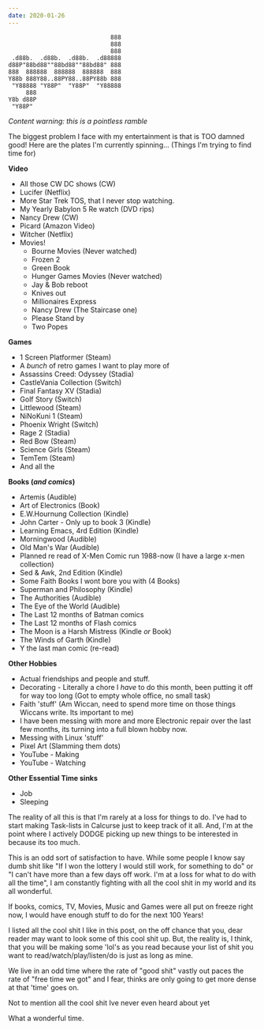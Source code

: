 ```yaml
---
date: 2020-01-26
---
```

	                             888
	                             888
	                             888
	 .d88b.  .d88b.  .d88b.  .d88888
	d88P"88bd88""88bd88""88bd88" 888
	888  888888  888888  888888  888
	Y88b 888Y88..88PY88..88PY88b 888
	 "Y88888 "Y88P"  "Y88P"  "Y88888
	     888
	Y8b d88P
	 "Y88P"

*Content warning: this is a pointless ramble*

The biggest problem I face with my entertainment is that is TOO damned good! Here are the plates I'm currently spinning... (Things I'm trying to find time for)

**Video**

* All those CW DC shows (CW)
* Lucifer (Netflix)
* More Star Trek TOS, that I never stop watching.
* My Yearly Babylon 5 Re watch (DVD rips)
* Nancy Drew (CW)
* Picard (Amazon Video)
* Witcher (Netflix)
* Movies!
	* Bourne Movies (Never watched)
	* Frozen 2
	* Green Book
	* Hunger Games Movies (Never watched)
	* Jay & Bob reboot
	* Knives out
	* Millionaires Express
	* Nancy Drew (The Staircase one)
	* Please Stand by
	* Two Popes

**Games**

* 1 Screen Platformer (Steam)
* A *bunch* of retro games I want to play more of
* Assassins Creed: Odyssey (Stadia)
* CastleVania Collection (Switch)
* Final Fantasy XV (Stadia)
* Golf Story (Switch)
* Littlewood (Steam)
* NiNoKuni 1 (Steam)
* Phoenix Wright (Switch)
* Rage 2 (Stadia)
* Red Bow (Steam)
* Science Girls (Steam)
* TemTem (Steam)
* And all the

**Books (*and comics*)**

* Artemis (Audible)
* Art of Electronics (Book)
* E.W.Hournung Collection (Kindle)
* John Carter - Only up to book 3 (Kindle)
* Learning Emacs, 4rd Edition (Kindle)
* Morningwood (Audible)
* Old Man's War (Audible)
* Planned re read of X-Men Comic run 1988-now (I have a large x-men collection)
* Sed & Awk, 2nd Edition (Kindle)
* Some Faith Books I wont bore you with (4 Books)
* Superman and Philosophy (Kindle)
* The Authorities (Audible)
* The Eye of the World (Audible)
* The Last 12 months of Batman comics
* The Last 12 months of Flash comics
* The Moon is a Harsh Mistress (Kindle *or* Book)
* The Winds of Garth (Kindle)
* Y the last man comic (re-read)

**Other Hobbies**

* Actual friendships and people and stuff.
* Decorating - Literally a chore I *have* to do this month, been putting it off for way too long (Got to empty whole office, no small task)
* Faith 'stuff' (Am Wiccan, need to spend more time on those things Wiccans write. Its important to me)
* I have been messing with more and more Electronic repair over the last few months, its turning into a full blown hobby now.
* Messing with Linux 'stuff'
* Pixel Art (Slamming them dots)
* YouTube - Making
* YouTube - Watching

**Other Essential Time sinks**

* Job
* Sleeping

The reality of all this is that I'm rarely at a loss for things to do. I've had to start making Task-lists in Calcurse just to keep track of it all. And, I'm at the point where I actively DODGE picking up new things to be interested in because its too much.

This is an odd sort of satisfaction to have. While some people I know say dumb shit like "If I won the lottery I would still work, for something to do" or "I can't have more than a few days off work. I'm at a loss for what to do with all the time", I am constantly fighting with all the cool shit in my world and its all wonderful.

If books, comics, TV, Movies, Music and Games were all put on freeze right now, I would have enough stuff to do for the next 100 Years!

I listed all the cool shit I like in this post, on the off chance that you, dear reader may want to look some of this cool shit up. But, the reality is, I think, that you will be making some 'lol's as you read because your list of shit you want to read/watch/play/listen/do is just as long as mine.

We live in an odd time where the rate of "good shit" vastly out paces the rate of "free time we got" and I fear, thinks are only going to get more dense at that 'time' goes on.

Not to mention all the cool shit Ive never even heard about yet

What a wonderful time.


